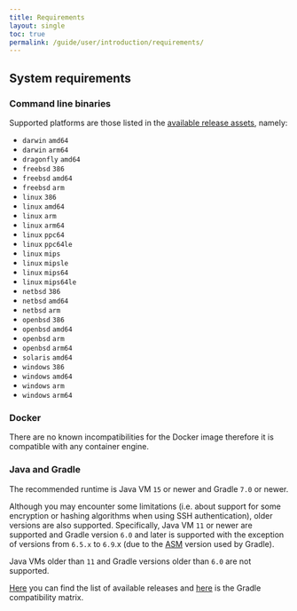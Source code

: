 ```yaml
---
title: Requirements
layout: single
toc: true
permalink: /guide/user/introduction/requirements/
---
```


## System requirements

### Command line binaries

Supported platforms are those listed in the [available release assets](https://github.com/mooltiverse/nyx/releases/latest), namely:

* `darwin` `amd64`
* `darwin` `arm64`
* `dragonfly` `amd64`
* `freebsd` `386`
* `freebsd` `amd64`
* `freebsd` `arm`
* `linux` `386`
* `linux` `amd64`
* `linux` `arm`
* `linux` `arm64`
* `linux` `ppc64`
* `linux` `ppc64le`
* `linux` `mips`
* `linux` `mipsle`
* `linux` `mips64`
* `linux` `mips64le`
* `netbsd` `386`
* `netbsd` `amd64`
* `netbsd` `arm`
* `openbsd` `386`
* `openbsd` `amd64`
* `openbsd` `arm`
* `openbsd` `arm64`
* `solaris` `amd64`
* `windows` `386`
* `windows` `amd64`
* `windows` `arm`
* `windows` `arm64`

### Docker

There are no known incompatibilities for the Docker image therefore it is compatible with any container engine.

### Java and Gradle

The recommended runtime is Java VM `15` or newer and Gradle `7.0` or newer.

Although you may encounter some limitations (i.e. about support for some encryption or hashing algorithms when using SSH authentication), older versions are also supported. Specifically, Java VM `11` or newer are supported and Gradle version `6.0` and later is supported with the exception of versions from `6.5.x` to `6.9`.x (due to the [ASM](https://asm.ow2.io/index.html) version used by Gradle).

Java VMs older than `11` and Gradle versions older than `6.0` are not supported.

[Here](https://gradle.org/releases/) you can find the list of available releases and [here](https://docs.gradle.org/current/userguide/compatibility.html) is the Gradle compatibility matrix.
